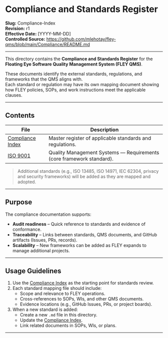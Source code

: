# **Compliance and Standards Register**

**Slug:** Compliance-Index  
**Revision:** r1  
**Effective Date:** [YYYY-MM-DD]  
**Controlled Source:** https://github.com/mlehotay/fley-qms/blob/main/Compliance/README.md  

---

This directory contains the **Compliance and Standards Register** for the  
**Floating Eye Software Quality Management System (FLEY QMS)**.

These documents identify the external standards, regulations, and frameworks that the QMS aligns with.  
Each standard or regulation may have its own mapping document showing how FLEY policies, SOPs, and work instructions meet the applicable clauses.

---

## **Contents**

| File | Description |
|------|--------------|
| [Compliance Index](README.md) | Master register of applicable standards and regulations. |
| [ISO 9001](ISO-9001.md) | Quality Management Systems — Requirements (core framework standard). |

> Additional standards (e.g., ISO 13485, ISO 14971, IEC 62304, privacy and security frameworks) will be added as they are mapped and adopted.

---

## **Purpose**

The compliance documentation supports:

* **Audit readiness** – Quick reference to standards and evidence of conformance.
* **Traceability** – Links between standards, QMS documents, and GitHub artifacts (Issues, PRs, records).
* **Scalability** – New frameworks can be added as FLEY expands to manage additional projects.

---

## **Usage Guidelines**

1. Use the [Compliance Index](README.md) as the starting point for standards review.
2. Each standard mapping file should include:
   * Scope and relevance to FLEY operations.
   * Cross-references to SOPs, WIs, and other QMS documents.
   * Evidence locations (e.g., GitHub Issues, PRs, or project boards).
3. When a new standard is added:
   * Create a new `.md` file in this directory.
   * Update the [Compliance Index](README.md).
   * Link related documents in SOPs, WIs, or plans.

---
